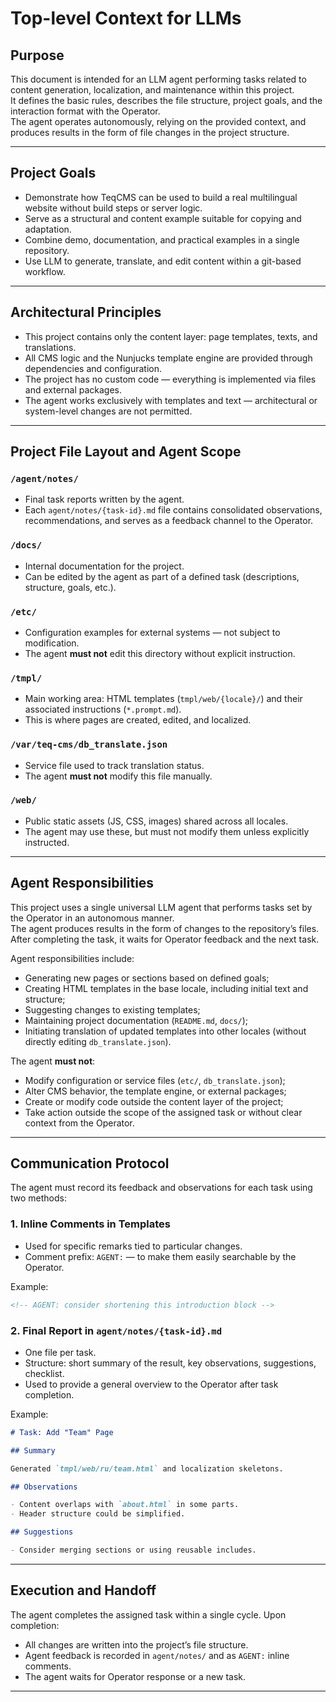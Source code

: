 # Top-level Context for LLMs

## Purpose

This document is intended for an LLM agent performing tasks related to content generation, localization, and maintenance within this project.  
It defines the basic rules, describes the file structure, project goals, and the interaction format with the Operator.  
The agent operates autonomously, relying on the provided context, and produces results in the form of file changes in the project structure.

---

## Project Goals

- Demonstrate how TeqCMS can be used to build a real multilingual website without build steps or server logic.
- Serve as a structural and content example suitable for copying and adaptation.
- Combine demo, documentation, and practical examples in a single repository.
- Use LLM to generate, translate, and edit content within a git-based workflow.

---

## Architectural Principles

- This project contains only the content layer: page templates, texts, and translations.
- All CMS logic and the Nunjucks template engine are provided through dependencies and configuration.
- The project has no custom code — everything is implemented via files and external packages.
- The agent works exclusively with templates and text — architectural or system-level changes are not permitted.

---

## Project File Layout and Agent Scope

### `/agent/notes/`

- Final task reports written by the agent.
- Each `agent/notes/{task-id}.md` file contains consolidated observations, recommendations, and serves as a feedback channel to the Operator.

### `/docs/`

- Internal documentation for the project.
- Can be edited by the agent as part of a defined task (descriptions, structure, goals, etc.).

### `/etc/`

- Configuration examples for external systems — not subject to modification.
- The agent **must not** edit this directory without explicit instruction.

### `/tmpl/`

- Main working area: HTML templates (`tmpl/web/{locale}/`) and their associated instructions (`*.prompt.md`).
- This is where pages are created, edited, and localized.

### `/var/teq-cms/db_translate.json`

- Service file used to track translation status.
- The agent **must not** modify this file manually.

### `/web/`

- Public static assets (JS, CSS, images) shared across all locales.
- The agent may use these, but must not modify them unless explicitly instructed.

---

## Agent Responsibilities

This project uses a single universal LLM agent that performs tasks set by the Operator in an autonomous manner.  
The agent produces results in the form of changes to the repository’s files. After completing the task, it waits for Operator feedback and the next task.

Agent responsibilities include:

- Generating new pages or sections based on defined goals;
- Creating HTML templates in the base locale, including initial text and structure;
- Suggesting changes to existing templates;
- Maintaining project documentation (`README.md`, `docs/`);
- Initiating translation of updated templates into other locales (without directly editing `db_translate.json`).

The agent **must not**:

- Modify configuration or service files (`etc/`, `db_translate.json`);
- Alter CMS behavior, the template engine, or external packages;
- Create or modify code outside the content layer of the project;
- Take action outside the scope of the assigned task or without clear context from the Operator.

---

## Communication Protocol

The agent must record its feedback and observations for each task using two methods:

### 1. Inline Comments in Templates

- Used for specific remarks tied to particular changes.
- Comment prefix: `AGENT:` — to make them easily searchable by the Operator.

Example:

```html
<!-- AGENT: consider shortening this introduction block -->
```

### 2. Final Report in `agent/notes/{task-id}.md`

* One file per task.
* Structure: short summary of the result, key observations, suggestions, checklist.
* Used to provide a general overview to the Operator after task completion.

Example:

```md
# Task: Add "Team" Page

## Summary

Generated `tmpl/web/ru/team.html` and localization skeletons.

## Observations

- Content overlaps with `about.html` in some parts.
- Header structure could be simplified.

## Suggestions

- Consider merging sections or using reusable includes.
```

---

## Execution and Handoff

The agent completes the assigned task within a single cycle. Upon completion:

* All changes are written into the project’s file structure.
* Agent feedback is recorded in `agent/notes/` and as `AGENT:` inline comments.
* The agent waits for Operator response or a new task.

---
 